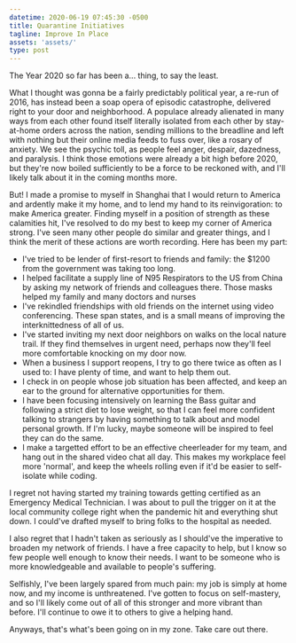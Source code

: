 ```yaml
---
datetime: 2020-06-19 07:45:30 -0500
title: Quarantine Initiatives
tagline: Improve In Place
assets: 'assets/'
type: post
---
```


The Year 2020 so far has been a... thing, to say the least. 

What I thought was gonna be a fairly predictably political year, a re-run of 2016, has instead been a soap opera of episodic catastrophe, delivered right to your door and neighborhood. A populace already alienated in many ways from each other found itself literally isolated from each other by stay-at-home orders across the nation, sending millions to the breadline and left with nothing but their online media feeds to fuss over, like a rosary of anxiety. We see the psychic toll, as people feel anger, despair, dazedness, and paralysis. I think those emotions were already a bit high before 2020, but they're now boiled sufficiently to be a force to be reckoned with, and I'll likely talk about it in the coming months more.

But! I made a promise to myself in Shanghai that I would return to America and ardently make it my home, and to lend my hand to its reinvigoration: to make America greater. Finding myself in a position of strength as these calamities hit, I've resolved to do my best to keep my corner of America strong. I've seen many other people do similar and greater things, and I think the merit of these actions are worth recording. Here has been my part:

- I've tried to be lender of first-resort to friends and family: the $1200 from the government was taking too long.
- I helped facilitate a supply line of N95 Respirators to the US from China by asking my network of friends and colleagues there. Those masks helped my family and many doctors and nurses
- I've rekindled friendships with old friends on the internet using video conferencing. These span states, and is a small means of improving the interknittedness of all of us.
- I've started inviting my next door neighbors on walks on the local nature trail. If they find themselves in urgent need, perhaps now they'll feel more comfortable knocking on my door now.
- When a business I support reopens, I try to go there twice as often as I used to: I have plenty of time, and want to help them out.
- I check in on people whose job situation has been affected, and keep an ear to the ground for alternative opportunities for them.
- I have been focusing intensively on learning the Bass guitar and following a strict diet to lose weight, so that I can feel more confident talking to strangers by having something to talk about and model personal growth. If I'm lucky, maybe someone will be inspired to feel they can do the same.
- I make a targetted effort to be an effective cheerleader for my team, and hang out in the shared video chat all day. This makes my workplace feel more 'normal', and keep the wheels rolling even if it'd be easier to self-isolate while coding.

I regret not having started my training towards getting certified as an Emergency Medical Technician. I was about to pull the trigger on it at the local community college right when the pandemic hit and everything shut down. I could've drafted myself to bring folks to the hospital as needed.

I also regret that I hadn't taken as seriously as I should've the imperative to broaden my network of friends. I have a free capacity to help, but I know so few people well enough to know their needs. I want to be someone who is more knowledgeable and available to people's suffering.

Selfishly, I've been largely spared from much pain: my job is simply at home now, and my income is unthreatened. I've gotten to focus on self-mastery, and so I'll likely come out of all of this stronger and more vibrant than before. I'll continue to owe it to others to give a helping hand.

Anyways, that's what's been going on in my zone. Take care out there.
